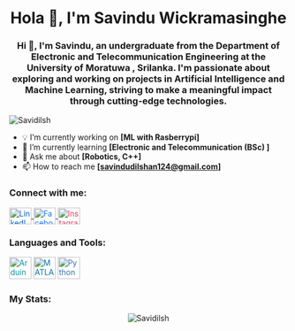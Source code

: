 <h1 align="center">Hola 👋, I'm Savindu Wickramasinghe</h1>
<h3 align="center">Hi 👋, I'm Savindu, an undergraduate from the Department of Electronic and Telecommunication Engineering at the University of Moratuwa , Srilanka. I'm passionate about exploring and working on projects in Artificial Intelligence and Machine Learning, striving to make a meaningful impact through cutting-edge technologies.</h3>

<p align="left"> <img src="https://komarev.com/ghpvc/?username=Savidilsh&label=Profile%20views&color=0e75b6&style=flat" alt="Savidilsh" /> </p>

- 💡 I’m currently working on **[ML with Rasberrypi]**
- 🌱 I’m currently learning **[Electronic and Telecommunication (BSc) ]**
- 💬 Ask me about **[Robotics, C++]**
- 📫 How to reach me **[savindudilshan124@gmail.com]**

### Connect with me:
<p align="left">
  <a href="https://www.linkedin.com/in/savindu-dilshan-wickramasinghe-3b8205287" target="_blank">
    <img align="center" src="https://cdn.jsdelivr.net/npm/simple-icons@v3/icons/linkedin.svg" alt="LinkedIn" height="30" width="40" style="color:#0A66C2;" />
  </a>
  <a href="https://www.facebook.com/profile.php?id=61553243222858" target="_blank">
    <img align="center" src="https://cdn.jsdelivr.net/npm/simple-icons@v3/icons/facebook.svg" alt="Facebook" height="30" width="40" style="color:#1877F2;" />
  </a>
  <a href="https://instagram.com/__savidilsh__?igshid=OGQ5ZDc2ODk2ZA==" target="_blank">
    <img align="center" src="https://cdn.jsdelivr.net/npm/simple-icons@v3/icons/instagram.svg" alt="Instagram" height="30" width="40" style="color:#E4405F;" />
  </a>
</p>

### Languages and Tools:
<p align="left">
  <img src="https://cdn.jsdelivr.net/npm/simple-icons@v3/icons/arduino.svg" alt="Arduino" width="40" height="40" style="color:#00979C;" />
  <img src="https://cdn.jsdelivr.net/npm/simple-icons@v3/icons/matlab.svg" alt="MATLAB" width="40" height="40" style="color:#0076A8;" />
  <img src="https://cdn.jsdelivr.net/npm/simple-icons@v3/icons/python.svg" alt="Python" width="40" height="40" style="color:#3776AB;" />
</p>

### My Stats:
<p align="center">
<img src="https://github-readme-streak-stats.herokuapp.com/?user=Savidilsh&" alt="Savidilsh" />
</p>
